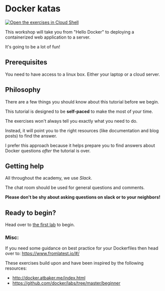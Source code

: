# Docker katas

[![Open the exercises in Cloud Shell](https://gstatic.com/cloudssh/images/open-btn.svg)](https://console.cloud.google.com/cloudshell/editor?cloudshell_git_repo=https://github.com/praqma-training/docker-katas.git)

This workshop will take you from "Hello Docker" to deploying a containerized web application to a server.

It's going to be a lot of fun!


## Prerequisites

You need to have access to a linux box. Either your laptop or a cloud server.

## Philosophy


There are a few things you should know about this tutorial before we begin.


This tutorial is designed to be **self-paced** to make the most of your time.

The exercises won't always tell you exactly what you need to do.

Instead, it will point you to the right resources (like documentation and blog posts) to find the answer.

I prefer this approach because it helps prepare you to find answers about Docker questions *after* the tutorial is over.

## Getting help

All throughout the academy, we use *Slack*.

The chat room should be used for general questions and comments.

**Please don't be shy about asking questions on slack or to your neighbors!**

Ready to begin?
---------------

Head over to [the first lab](labs/0-getting-started.md) to begin.



### Misc:

If you need some guidance on best practice for your Dockerfiles then head over to:
https://www.fromlatest.io/#/

These exercises build upon and have been inspired by the following resources:
* http://docker.atbaker.me/index.html
* https://github.com/docker/labs/tree/master/beginner

